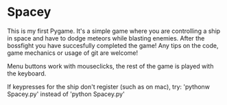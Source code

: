 # Spacey
This is my first Pygame.
It's a simple game where you are controlling a ship in space and have to dodge meteors while blasting enemies. After the bossfight you have succesfully completed the game! Any tips on the code, game mechanics or usage of git are welcome!

Menu buttons work with mouseclicks, the rest of the game is played with the keyboard.

If keypresses for the ship don't register (such as on mac), try: 'pythonw Spacey.py' instead of 'python Spacey.py'
